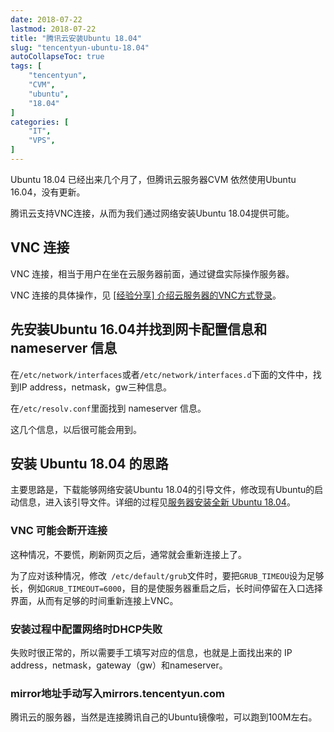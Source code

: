 ```yaml
---
date: 2018-07-22
lastmod: 2018-07-22
title: "腾讯云安装Ubuntu 18.04"
slug: "tencentyun-ubuntu-18.04"
autoCollapseToc: true
tags: [
    "tencentyun",
    "CVM",
    "ubuntu",
    "18.04"
]
categories: [
    "IT",
    "VPS",
]
---
```


Ubuntu 18.04 已经出来几个月了，但腾讯云服务器CVM 依然使用Ubuntu 16.04，没有更新。

腾讯云支持VNC连接，从而为我们通过网络安装Ubuntu 18.04提供可能。

## VNC 连接

VNC 连接，相当于用户在坐在云服务器前面，通过键盘实际操作服务器。

VNC 连接的具体操作，见 [[经验分享] 介绍云服务器的VNC方式登录](http://bbs.qcloud.com/thread-47908-1-1.html)。

## 先安装Ubuntu 16.04并找到网卡配置信息和 nameserver 信息

在`/etc/network/interfaces`或者`/etc/network/interfaces.d`下面的文件中，找到IP address，netmask，gw三种信息。

在`/etc/resolv.conf`里面找到 nameserver 信息。

这几个信息，以后很可能会用到。

## 安装 Ubuntu 18.04 的思路

主要思路是，下载能够网络安装Ubuntu 18.04的引导文件，修改现有Ubuntu的启动信息，进入该引导文件。详细的过程见[服务器安装全新 Ubuntu 18.04](https://i-meto.com/netboot-ubuntu-18-04/)。

### VNC 可能会断开连接

这种情况，不要慌，刷新网页之后，通常就会重新连接上了。

为了应对该种情况，修改` /etc/default/grub`文件时，要把`GRUB_TIMEOU`设为足够长，例如`GRUB_TIMEOUT=6000`，目的是使服务器重启之后，长时间停留在入口选择界面，从而有足够的时间重新连接上VNC。

### 安装过程中配置网络时DHCP失败

失败时很正常的，所以需要手工填写对应的信息，也就是上面找出来的 IP address，netmask，gateway（gw）和nameserver。

### mirror地址手动写入mirrors.tencentyun.com

腾讯云的服务器，当然是连接腾讯自己的Ubuntu镜像啦，可以跑到100M左右。

